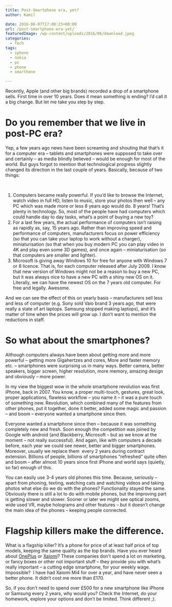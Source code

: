```yaml
---
title: Post-Smartphone era, yet?
author: Kamil

date: 2016-06-07T17:00:23+00:00
url: /post-smartphone-era-yet/
featuredImage: /wp-content/uploads/2016/06/download.jpeg
categories:
  - Tech
tags:
  - iphone
  - nokia
  - pc
  - phone
  - smarthone

---
```

Recently, Apple (and other big brands) recorded a drop of a smartphone sells. First time in over 10 years. Does it mean something is ending? I&#8217;d call it a big change. But let me take you step by step.<!--more-->

# Do you remember that we live in post-PC era?

Yep, a few years ago news have been screaming and shouting that that&#8217;s it for a computer era &#8211; tablets and smartphones were supposed to take over and certainly &#8211; as media blindly believed &#8211; would be enough for most of the world. But guys forgot to mention that technological progress slightly changed its direction in the last couple of years. Basically, because of two things:

&nbsp;

  1. Computers became really powerful. If you&#8217;d like to browse the Internet, watch video in full HD, listen to music, store your photos then well &#8211; any PC which was made more or less 8 years ago would do. 8 years! That&#8217;s plenty in technology. So, most of the people have had computers which could handle day to day tasks, what&#8217;s a point of buying a new toy?
  2. For a last few years, the actual performance of computers isn&#8217;t raising as rapidly as, say, 15 years ago. Rather than improving speed and performance of computers, manufacturers focus on power efficiency (so that you can take your laptop to work without a charger), miniaturisation (so that when you buy modern PC you can play video in 4K and play even some 3D games), and once again &#8211; miniaturisation (so that computers are smaller and lighter).
  3. Microsoft is giving away Windows 10 for free for anyone with Windows 7 or 8 licence. That is, for each computer released after July 2009. I know that new version of Windows might not be a reason to buy a new PC, but it was always nice to have a new PC with a shiny new OS on it. Literally, we can have the newest OS on the 7 years old computer. For free and legally. Awesome.

And we can see the effect of this on yearly basis &#8211; manufacturers sell less and less of computer (e.g. Sony sold Vaio brand 3 years ago, that were really a state of art laptops. Samsung stopped making laptops), and it&#8217;s matter of time when the prices will grow up. I don&#8217;t want to mention the reductions in staff.

# So what about the smartphones?

Although computers always have been about getting more and more powerful &#8211; getting more Gigahertzes and cores, More and faster memory etc. &#8211; smartphones were surprising us in many ways. Better camera, better speakers, bigger screen, higher resolution, more memory, amazing design and obviously &#8211; more power.

In my view the biggest wow in the whole smartphone revolution was first iPhone, back in 2007. You know, a proper multi-touch, gestures, great look, proper applications, flawless workflow &#8211; you name it &#8211; it was a pure touch of something new. Revolution, which combined many of the features from other phones, put it together, done it better, added some magic and passion &#8211; and boom &#8211; everyone wanted a smartphone since then.

Everyone wanted a smartphone since then &#8211; because it was something completely new and fresh. Soon enough the competition was joined by Google with android (and Blackberry, Microsoft &#8211; but as we know at the moment &#8211; not really successful). And again, like with computers a decade before, each year we could see newer, better and bigger smartphones. Moreover, usually we replace them  every 2 years during contract extension. Billions of people, billions of smartphones &#8220;refreshed&#8221; quite often and boom &#8211; after almost 10 years since first iPhone and world says (quietly, so far) enough of this.

You can easily use 3-4 years old phones this time. Because, seriously &#8211; apart from phoning, texting, watching cats and watching videos and taking photos what else do we do with the phones? Functionality stayed the same. Obviously there is still a lot to do with mobile phones, but the improving part is getting slower and slower. Sooner or later we might see optical zooms, wide used VR, maybe holograms and other features &#8211; but it doesn&#8217;t change the main idea of the phones &#8211; keeping people connected.

# Flagship killers make the difference.

What is a flagship killer? It&#8217;s a phone for price of at least half price of top models, keeping the same quality as the top brands. Have you ever heard about [OnePlus][1] or [Xaiomi][2]? These companies don&#8217;t spend a lot on marketing, or fancy boxes or other not important stuff &#8211; they provide you with what&#8217;s really important &#8211; a cutting edge smartphone, for your weekly wage. Impossible?  I have had Xaiomi Mi4 for over a year, and have never seen a better phone. It didn&#8217;t cost me more than £170.

So, if you don&#8217;t need to spend over £500 for a new smartphone like iPhone or Samsung every 2 years, why would you? Check the Internet, do your homework, explore your options and don&#8217;t be limited. Think different ;).

 [1]: https://oneplus.net/uk/2
 [2]: http://www.mi.com/en/mi5/
